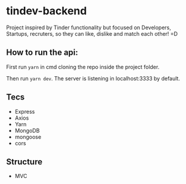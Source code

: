 # tindev-backend
Project inspired by Tinder functionality but focused on Developers, Startups, recruters, so they can like, dislike and match each other! =D

## How to run the api:

First run `yarn` in cmd cloning the repo inside the project folder.

Then run `yarn dev`. The server is listening in localhost:3333 by default.

## Tecs

- Express
- Axios
- Yarn
- MongoDB
- mongoose
- cors

## Structure

- MVC

